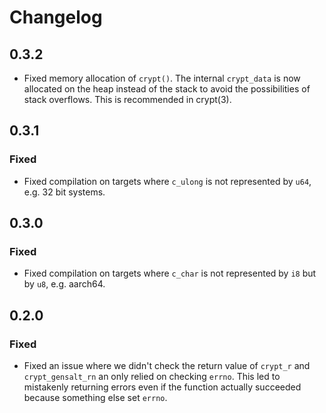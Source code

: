 # Changelog

## 0.3.2

- Fixed memory allocation of `crypt()`. The internal `crypt_data` is now
  allocated on the heap instead of the stack to avoid the possibilities of
  stack overflows. This is recommended in crypt(3).

## 0.3.1

### Fixed

- Fixed compilation on targets where `c_ulong` is not represented by `u64`,
  e.g. 32 bit systems.

## 0.3.0

### Fixed

- Fixed compilation on targets where `c_char` is not represented by `i8` but by
  `u8`, e.g. aarch64.

## 0.2.0

### Fixed

- Fixed an issue where we didn't check the return value of `crypt_r` and
  `crypt_gensalt_rn` an only relied on checking `errno`. This led to mistakenly
  returning errors even if the function actually succeeded because something
  else set `errno`.
